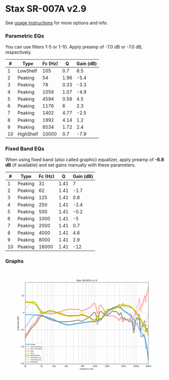 # Stax SR-007A v2.9
See [usage instructions](https://github.com/jaakkopasanen/AutoEq#usage) for more options and info.

### Parametric EQs
You can use filters 1-5 or 1-10. Apply preamp of -7.0 dB or -7.0 dB, respectively.

|   # | Type      |   Fc (Hz) |    Q |   Gain (dB) |
|-----|-----------|-----------|------|-------------|
|   1 | LowShelf  |       105 | 0.7  |         8.5 |
|   2 | Peaking   |        54 | 1.96 |        -5.4 |
|   3 | Peaking   |        78 | 0.33 |        -3.3 |
|   4 | Peaking   |      1056 | 1.07 |        -4.9 |
|   5 | Peaking   |      4594 | 0.58 |         4.5 |
|   6 | Peaking   |      1176 | 6    |         2.3 |
|   7 | Peaking   |      1402 | 4.77 |        -2.5 |
|   8 | Peaking   |      1992 | 4.14 |         1.2 |
|   9 | Peaking   |      8534 | 1.72 |         2.4 |
|  10 | HighShelf |     10000 | 0.7  |        -7.9 |

### Fixed Band EQs
When using fixed band (also called graphic) equalizer, apply preamp of **-6.8 dB** (if available) and set gains manually with these parameters.

|   # | Type    |   Fc (Hz) |    Q |   Gain (dB) |
|-----|---------|-----------|------|-------------|
|   1 | Peaking |        31 | 1.41 |         7   |
|   2 | Peaking |        62 | 1.41 |        -1.7 |
|   3 | Peaking |       125 | 1.41 |         0.8 |
|   4 | Peaking |       250 | 1.41 |        -2.4 |
|   5 | Peaking |       500 | 1.41 |        -0.2 |
|   6 | Peaking |      1000 | 1.41 |        -5   |
|   7 | Peaking |      2000 | 1.41 |         0.7 |
|   8 | Peaking |      4000 | 1.41 |         4.6 |
|   9 | Peaking |      8000 | 1.41 |         2.9 |
|  10 | Peaking |     16000 | 1.41 |       -12   |

### Graphs
![](./Stax%20SR-007A%20v2.9.png)
